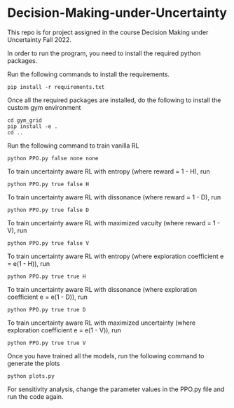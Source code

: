 # Decision-Making-under-Uncertainty
This repo is for project assigned in the course Decision Making under Uncertainty Fall 2022.

In order to run the program, you need to install the required python packages. 

Run the following commands to install the requirements.
```
pip install -r requirements.txt
```

Once all the required packages are installed, do the following to install the custom gym environment

```
cd gym_grid
pip install -e .
cd ..
```

Run the following command to train
vanilla RL

```
python PPO.py false none none
```

To train uncertainty aware RL with entropy (where reward = 1 - H), run

```
python PPO.py true false H
```

To train uncertainty aware RL with dissonance (where reward = 1 - D), run

```
python PPO.py true false D
```

To train uncertainty aware RL with maximized vacuity (where reward = 1 - V), run

```
python PPO.py true false V
```

To train uncertainty aware RL with entropy (where exploration coefficient e = e(1 - H)), run

```
python PPO.py true true H
```

To train uncertainty aware RL with dissonance (where exploration coefficient e = e(1 - D)), run

```
python PPO.py true true D
```

To train uncertainty aware RL with maximized uncertainty (where exploration coefficient e = e(1 - V)), run

```
python PPO.py true true V
```

Once you have trained all the models, run the following command to generate the 
plots

```
python plots.py
```

For sensitivity analysis, change the parameter values in the PPO.py file
and run the code again.